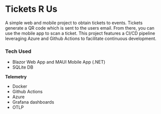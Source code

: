 # Tickets R Us
A simple web and mobile project to obtain tickets to events. Tickets generate a QR code which is sent to the users email. From there, you can use the mobile app to scan a ticket. 
This project features a CI/CD pipeline leveraging Azure and Github Actions to facilitate continuous development.

### Tech Used
- Blazor Web App and MAUI Mobile App (.NET)
- SQLite DB

**Telemetry**
  - Docker
  - Github Actions
  - Azure
  - Grafana dashboards
  - OTLP
  
